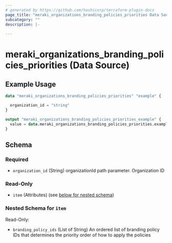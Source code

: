 ```yaml
---
# generated by https://github.com/hashicorp/terraform-plugin-docs
page_title: "meraki_organizations_branding_policies_priorities Data Source - terraform-provider-meraki"
subcategory: ""
description: |-
  
---
```


# meraki_organizations_branding_policies_priorities (Data Source)



## Example Usage

```terraform
data "meraki_organizations_branding_policies_priorities" "example" {

  organization_id = "string"
}

output "meraki_organizations_branding_policies_priorities_example" {
  value = data.meraki_organizations_branding_policies_priorities.example.item
}
```

<!-- schema generated by tfplugindocs -->
## Schema

### Required

- `organization_id` (String) organizationId path parameter. Organization ID

### Read-Only

- `item` (Attributes) (see [below for nested schema](#nestedatt--item))

<a id="nestedatt--item"></a>
### Nested Schema for `item`

Read-Only:

- `branding_policy_ids` (List of String) An ordered list of branding policy IDs that determines the priority order of how to apply the policies
